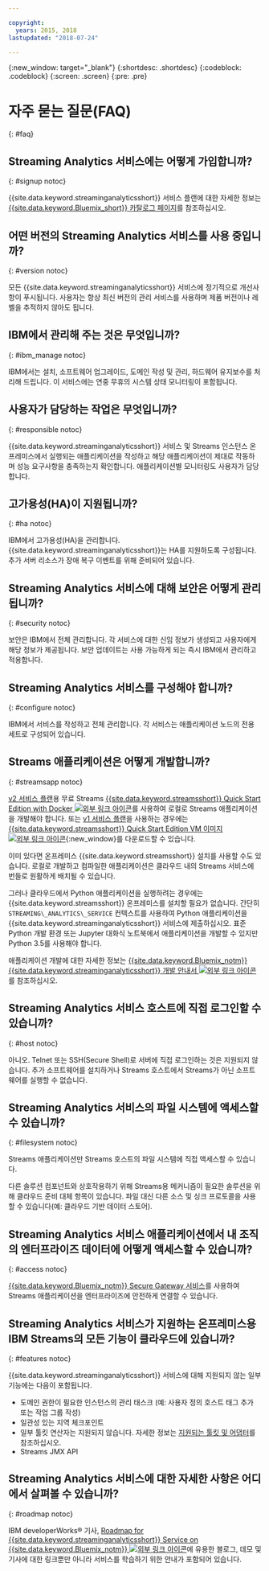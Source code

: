 ```yaml
---

copyright:
  years: 2015, 2018
lastupdated: "2018-07-24"

---
```


<!-- Attribute definitions -->
{:new_window: target="_blank"}
{:shortdesc: .shortdesc}
{:codeblock: .codeblock}
{:screen: .screen}
{:pre: .pre}

# 자주 묻는 질문(FAQ)
{: #faq}

## Streaming Analytics 서비스에는 어떻게 가입합니까?
{: #signup notoc}  

{{site.data.keyword.streaminganalyticsshort}} 서비스 플랜에 대한 자세한 정보는 [{{site.data.keyword.Bluemix_short}} 카탈로그 페이지](https://console.bluemix.net/catalog/services/streaming-analytics)를 참조하십시오. 

## 어떤 버전의 Streaming Analytics 서비스를 사용 중입니까?
{: #version notoc}   

모든 {{site.data.keyword.streaminganalyticsshort}} 서비스에 정기적으로 개선사항이 푸시됩니다. 사용자는 항상 최신 버전의 관리 서비스를 사용하며 제품 버전이나 레벨을 추적하지 않아도 됩니다. 

## IBM에서 관리해 주는 것은 무엇입니까?
{: #ibm_manage notoc}   

IBM에서는 설치, 소프트웨어 업그레이드, 도메인 작성 및 관리, 하드웨어 유지보수를 처리해 드립니다. 이 서비스에는 연중 무휴의 시스템 상태 모니터링이 포함됩니다.


## 사용자가 담당하는 작업은 무엇입니까?  
{: #responsible notoc}

{{site.data.keyword.streaminganalyticsshort}} 서비스 및 Streams 인스턴스 온프레미스에서 실행되는 애플리케이션을 작성하고 해당 애플리케이션이 제대로 작동하며 성능 요구사항을 충족하는지 확인합니다. 애플리케이션별 모니터링도 사용자가 담당합니다. 

## 고가용성(HA)이 지원됩니까?
{: #ha notoc}

IBM에서 고가용성(HA)을 관리합니다. {{site.data.keyword.streaminganalyticsshort}}는 HA를 지원하도록 구성됩니다. 추가 서버 리소스가 장애 복구 이벤트를 위해 준비되어 있습니다. 

## Streaming Analytics 서비스에 대해 보안은 어떻게 관리됩니까?
{: #security notoc}  

보안은 IBM에서 전체 관리합니다. 각 서비스에 대한 신임 정보가 생성되고 사용자에게 해당 정보가 제공됩니다. 보안 업데이트는 사용 가능하게 되는 즉시 IBM에서 관리하고 적용합니다.

## Streaming Analytics 서비스를 구성해야 합니까?  
{: #configure notoc}

IBM에서 서비스를 작성하고 전체 관리합니다. 각 서비스는 애플리케이션 노드의 전용 세트로 구성되어 있습니다.

## Streams 애플리케이션은 어떻게 개발합니까?
{: #streamsapp notoc}

[v2 서비스 플랜](/docs/services/StreamingAnalytics/service_plans.html)용 무료 Streams [{{site.data.keyword.streamsshort}} Quick Start Edition with Docker ![외부 링크 아이콘](../../icons/launch-glyph.svg "외부 링크 아이콘")](http://ibmstreams.github.io/streamsx.documentation/docs/4.2/qse-install-docker/)를 사용하여 로컬로 Streams 애플리케이션을 개발해야 합니다. 또는 [v1 서비스 플랜](/docs/services/StreamingAnalytics/service_plans.html)을 사용하는 경우에는 [{{site.data.keyword.streamsshort}} Quick Start Edition VM 이미지 ![외부 링크 아이콘](../../icons/launch-glyph.svg "외부 링크 아이콘")](http://ibmstreams.github.io/streamsx.documentation/docs/4.2/qse-intro/){:new_window}를 다운로드할 수 있습니다. 

이미 있다면 온프레미스 {{site.data.keyword.streamsshort}} 설치를 사용할 수도 있습니다. 로컬로 개발하고 컴파일한 애플리케이션은 클라우드 내의 Streams 서비스에 번들로 원활하게 배치될 수 있습니다.

그러나 클라우드에서 Python 애플리케이션을 실행하려는 경우에는 {{site.data.keyword.streamsshort}} 온프레미스를 설치할 필요가 없습니다. 간단히 `STREAMING\_ANALYTICS\_SERVICE` 컨텍스트를 사용하여 Python 애플리케이션을 {{site.data.keyword.streaminganalyticsshort}} 서비스에 제출하십시오. 표준 Python 개발 환경 또는 Jupyter 대화식 노트북에서 애플리케이션을 개발할 수 있지만 Python 3.5를 사용해야 합니다.

애플리케이션 개발에 대한 자세한 정보는 [{{site.data.keyword.Bluemix_notm}} {{site.data.keyword.streaminganalyticsshort}} 개발 안내서 ![외부 링크 아이콘](../../icons/launch-glyph.svg "외부 링크 아이콘")](https://developer.ibm.com/streamsdev/?p=16589&post_type=doc&preview=1&_ppp=7ad76a418b)를 참조하십시오. 

## Streaming Analytics 서비스 호스트에 직접 로그인할 수 있습니까?
{: #host notoc}  

아니오. Telnet 또는 SSH(Secure Shell)로 서버에 직접 로그인하는 것은 지원되지 않습니다. 추가 소프트웨어를 설치하거나 Streams 호스트에서 Streams가 아닌 소프트웨어를 실행할 수 없습니다.

## Streaming Analytics 서비스의 파일 시스템에 액세스할 수 있습니까?
{: #filesystem notoc}  

Streams 애플리케이션만 Streams 호스트의 파일 시스템에 직접 액세스할 수 있습니다.

다른 솔루션 컴포넌트와 상호작용하기 위해 Streams용 메커니즘이 필요한 솔루션을 위해 클라우드 준비 대체 항목이 있습니다. 파일 대신 다른 소스 및 싱크 프로토콜을 사용할 수 있습니다(예: 클라우드 기반 데이터 스토어).

## Streaming Analytics 서비스 애플리케이션에서 내 조직의 엔터프라이즈 데이터에 어떻게 액세스할 수 있습니까?
{: #access notoc}  

[{{site.data.keyword.Bluemix_notm}} Secure Gateway 서비스](https://console.bluemix.net/catalog/services/secure-gateway)를 사용하여 Streams 애플리케이션을 엔터프라이즈에 안전하게 연결할 수 있습니다.

## Streaming Analytics 서비스가 지원하는 온프레미스용 IBM Streams의 모든 기능이 클라우드에 있습니까?
{: #features notoc}

{{site.data.keyword.streaminganalyticsshort}} 서비스에 대해 지원되지 않는 일부 기능에는 다음이 포함됩니다. 

  - 도메인 권한이 필요한 인스턴스의 관리 태스크 (예: 사용자 정의 호스트 태그 추가 또는 작업 그룹 작성)
  - 일관성 있는 지역 체크포인트
  - 일부 툴킷 연산자는 지원되지 않습니다. 자세한 정보는 [지원되는 툴킷 및 어댑터](/docs/services/StreamingAnalytics/compatible_toolkits.html)를 참조하십시오. 
  - Streams JMX API

## Streaming Analytics 서비스에 대한 자세한 사항은 어디에서 살펴볼 수 있습니까?
{: #roadmap notoc}

IBM developerWorks® 기사, [Roadmap for {{site.data.keyword.streaminganalyticsshort}} Service on {{site.data.keyword.Bluemix_notm}} ![외부 링크 아이콘](../../icons/launch-glyph.svg "외부 링크 아이콘")](https://developer.ibm.com/streamsdev/docs/roadmap-for-streaming-analytics-service-on-bluemix/)에 유용한 블로그, 데모 및 기사에 대한 링크뿐만 아니라 서비스를 학습하기 위한 안내가 포함되어 있습니다.
